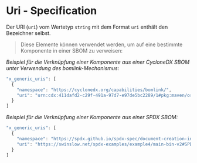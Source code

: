 # Uri - Specification

Der URI (`uri`) vom Wertetyp `string` mit dem Format `uri` enthält den Bezeichner selbst.

> Diese Elemente können verwendet werden, um auf eine bestimmte Komponente in einer SBOM zu verweisen:

*Beispiel für die Verknüpfung einer Komponente aus einer CycloneDX SBOM unter Verwendung des bomlink-Mechanismus:*

```javascript
"x_generic_uris": [
  {
    "namespace": "https://cyclonedx.org/capabilities/bomlink/",
    "uri": "urn:cdx:411dafd2-c29f-491a-97d7-e97de5bc2289/1#pkg:maven/org.jboss.logging/jboss-logging@3.4.1.Final?type=jar"
  }
]
```

*Beispiel für die Verknüpfung einer Komponente aus einer SPDX SBOM:*

```javascript
"x_generic_uris": [
  {
    "namespace": "https://spdx.github.io/spdx-spec/document-creation-information/#65-spdx-document-namespace-field",
    "uri": "https://swinslow.net/spdx-examples/example4/main-bin-v2#SPDXRef-libc"
  }
]
```